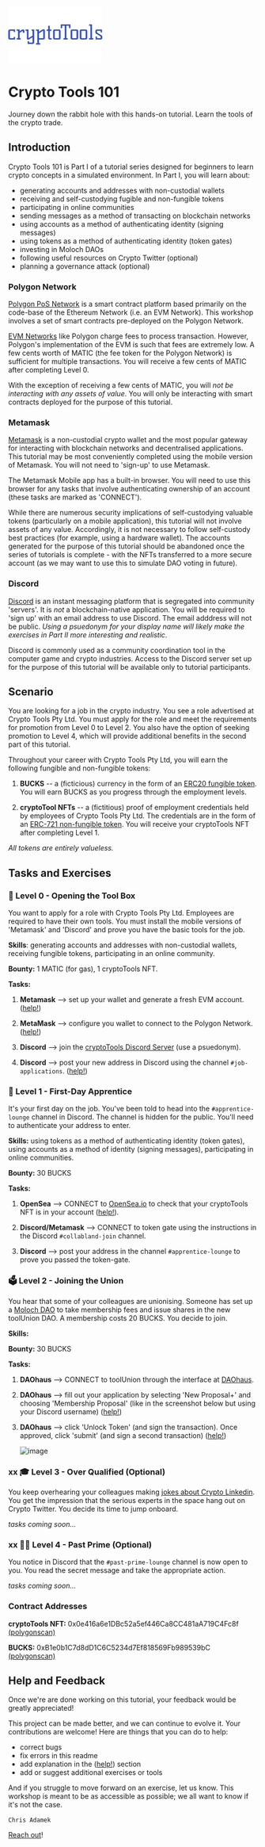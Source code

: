 ![cryptoToolsLogo](images/cryptoToolsLogo.jpg?raw=true "cryptoToolsLogo") 
# Crypto Tools 101
Journey down the rabbit hole with this hands-on tutorial. Learn the tools of the crypto trade. 

## Introduction

Crypto Tools 101 is Part I of a tutorial series designed for beginners to learn crypto concepts in a simulated environment. In Part I, you will learn about: 
- generating accounts and addresses with non-custodial wallets
- receiving and self-custodying fugible and non-fungible tokens
- participating in online communities
- sending messages as a method of transacting on blockchain networks
- using accounts as a method of authenticating identity (signing messages)
- using tokens as a method of authenticating identity (token gates)
- investing in Moloch DAOs
- following useful resources on Crypto Twitter (optional)
- planning a governance attack (optional)

### Polygon Network

[Polygon PoS Network](https://youtu.be/IijtdpAtOt0) is a smart contract platform based primarily on the code-base of the Ethereum Network (i.e. an EVM Network). This workshop involves a set of smart contracts pre-deployed on the Polygon Network.

[EVM Networks](https://www.alchemy.com/overviews/what-is-the-ethereum-virtual-machine-evm) like Polygon charge fees to process transaction. However, Polygon's implementation of the EVM is such that fees are extremely low. A few cents worth of MATIC (the fee token for the Polygon Network) is sufficient for multiple transactions. You will receive a few cents of MATIC after completing Level 0. 

With the exception of receiving a few cents of MATIC, you will *not be interacting with any assets of value*.  You will only be interacting with smart contracts deployed for the purpose of this tutorial. 

### Metamask

[Metamask](https://en.wikipedia.org/wiki/MetaMask) is a non-custodial crypto wallet and the most popular gateway for interacting with blockchain networks and decentralised applications.  This tutorial may be most conveniently completed using the mobile version of Metamask. You will not need to 'sign-up' to use Metamask. 

The Metamask Mobile app has a built-in browser. You will need to use this browser for any tasks that involve authenticating ownership of an account (these tasks are marked as 'CONNECT').

While there are numerous security implications of self-custodying valuable tokens (particularly on a mobile application), this tutorial will not involve assets of any value.  Accordingly, it is not necessary to follow self-custody best practices (for example, using a hardware wallet). The accounts generated for the purpose of this tutorial should be abandoned once the series of tutorials is complete - with the NFTs transferred to a more secure account (as we may want to use this to simulate DAO voting in future). 

### Discord

[Discord](https://en.wikipedia.org/wiki/Discord_(software)) is an instant messaging platform that is segregated into community 'servers'. It is _not_ a blockchain-native application. You will be required to 'sign up' with an email address to use Discord. The email adddress will not be public. *Using a psuedonym for your display name will likely make the exercises in Part II more interesting and realistic*. 

Discord is commonly used as a community coordination tool in the computer game and crypto industries. Access to the Discord server set up for the purpose of this tutorial will be available only to tutorial participants. 

## Scenario 

You are looking for a job in the crypto industry.  You see a role advertised at Crypto Tools Pty Ltd. You must apply for the role and meet the requirements for promotion from Level 0 to Level 2. You also have the option of seeking promotion to Level 4, which will provide additional benefits in the second part of this tutorial. 

Throughout your career with Crypto Tools Pty Ltd, you will earn the following fungible and non-fungible tokens: 

1. **BUCKS** -- a (ficticious) currency in the form of an [ERC20 fungible token](https://ethereum.org/en/developers/docs/standards/tokens/erc-20/).  You will earn BUCKS as you progress through the employment levels. 

2. **cryptoTool NFTs** -- a (fictitious) proof of employment credentials held by employees of Crypto Tools Pty Ltd.  The credentials are in the form of an [ERC-721 non-fungible token](https://ethereum.org/en/developers/docs/standards/tokens/erc-721/). You will receive your cryptoTools NFT after completing Level 1. 

*All tokens are entirely valueless.* 

## Tasks and Exercises 

### 🧰 Level 0 - Opening the Tool Box
You want to apply for a role with Crypto Tools Pty Ltd.  Employees are required to have their own tools. You must install the mobile versions of 'Metamask' and 'Discord' and prove you have the basic tools for the job. 

**Skills**: generating accounts and addresses with non-custodial wallets, receiving fungible tokens, participating in an online community.

**Bounty:** 1 MATIC (for gas), 1 cryptoTools NFT.

**Tasks:** 

1. **Metamask** --> set up your wallet and generate a fresh EVM account. ([help!](/HELPME.md))

3. **MetaMask** --> configure you wallet to connect to the Polygon Network. ([help!](/HELPME.md))

3. **Discord** --> join the [cryptoTools Discord Server](https://discord.gg/2qv6qtzm) (use a psuedonym). 

4. **Discord** --> post your new address in Discord using the channel `#job-applications`. ([help!](/HELPME.md))


### 👷 Level 1 - First-Day Apprentice 
It's your first day on the job. You've been told to head into the `#apprentice-lounge` channel in Discord. The channel is hidden for the public.  You'll need to authenticate your address to enter. 

**Skills:** using tokens as a method of authenticating identity (token gates), using accounts as a method of identity (signing messages), participating in online communities. 

**Bounty:** 30 BUCKS

**Tasks:**

1. **OpenSea** --> CONNECT to [OpenSea.io](https://opensea.io/account) to check that your cryptoTools NFT is in your account ([help!](/HELPME.md)).

2. **Discord/Metamask** --> CONNECT to token gate using the instructions in the Discord `#collabland-join` channel. 

3. **Discord** --> post your address in the channel `#apprentice-lounge` to prove you passed the token-gate. 


### 🗳️ Level 2 - Joining the Union 
You hear that some of your colleagues are unionising. Someone has set up a [Moloch DAO](https://daohaus.club/docs#what-is-moloch) to take membership fees and issue shares in the new toolUnion DAO. A membership costs 20 BUCKS. You decide to join. 

**Skills:** 

**Bounty:** 30 BUCKS

**Tasks:** 

1. **DAOhaus** --> CONNECT to toolUnion through the interface at [DAOhaus](https://app.daohaus.club/dao/0x89/0x3a8b51b58799bf1459b0d2d1577fdb0f8e995dbe/).

2. **DAOhaus** --> fill out your application by selecting 'New Proposal+' and choosing 'Membership Proposal' (like in the screenshot below but using your Discord username) ([help!](/HELPME.md))

3. **DAOhaus** --> click 'Unlock Token' (and sign the transaction). Once approved, click 'submit' (and sign a second transaction) ([help!](/HELPME.md))

      ![image](https://user-images.githubusercontent.com/104967421/167417009-268591e1-681d-414c-8a23-3db7aaa081eb.png)


### xx 🎓 Level 3 - Over Qualified (Optional)
You keep overhearing your colleagues making [jokes about Crypto Linkedin](/Linkedin-jokes.md/). You get the impression that the serious experts in the space hang out on Crypto Twitter. You decide its time to jump onboard. 

*tasks coming soon...*


### xx 👴👵 Level 4 - Past Prime (Optional)
You notice in Discord that the `#past-prime-lounge` channel is now open to you. You read the secret message and take the appropriate action. 

*tasks coming soon...*


### Contract Addresses 

**cryptoTools NFT:** 0x0e416a6e1DBc52a5ef446Ca8CC481aA719C4Fc8f [(polygonscan)](https://polygonscan.com/address/0x0e416a6e1dbc52a5ef446ca8cc481aa719c4fc8f)

**BUCKS:** 0xB1e0b1C7d8dD1C6C5234d7Ef818569Fb989539bC [(polygonscan)](https://polygonscan.com/token/0xb1e0b1c7d8dd1c6c5234d7ef818569fb989539bc)

## Help and Feedback
Once we're are done working on this tutorial, your feedback would be greatly appreciated! 

This project can be made better, and we can continue to evolve it. Your contributions are welcome! Here are things that you can do to help:
- correct bugs 
- fix errors in this readme
- add explanation in the ([help!](/HELPME.md)) section
- add or suggest additional exercises or tools

And if you struggle to move forward on an exercise, let us know. This workshop is meant to be as accessible as possible; we all want to know if it's not the case.

```
Chris Adamek
```
[Reach out](https://twitter.com/ChrisJAdamek)!
